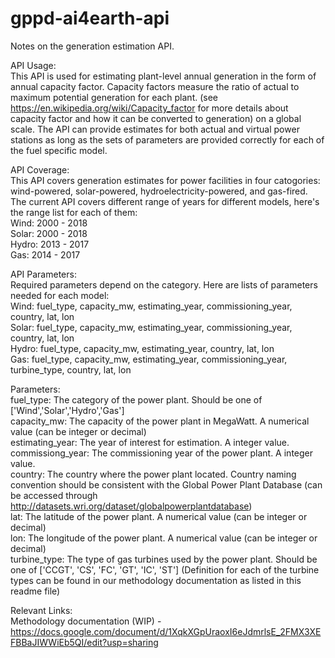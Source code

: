 # gppd-ai4earth-api

Notes on the generation estimation API.<br/>

API Usage:<br/>
This API is used for estimating plant-level annual generation in the form of annual capacity factor. Capacity factors measure the ratio of actual to maximum potential generation for each plant. (see https://en.wikipedia.org/wiki/Capacity_factor for more details about capacity factor and how it can be converted to generation) on a global scale. The API can provide estimates for both actual and virtual power stations as long as the sets of parameters are provided correctly for each of the fuel specific model.<br/>

API Coverage:<br/>
This API covers generation estimates for power facilities in four catogories: wind-powered, solar-powered, hydroelectricity-powered, and gas-fired.<br/>
The current API covers different range of years for different models, here's the range list for each of them:<br/>
Wind: 2000 - 2018<br/>
Solar: 2000 - 2018<br/>
Hydro: 2013 - 2017<br/>
Gas: 2014 - 2017<br/>

API Parameters:<br/>
Required parameters depend on the category. Here are lists of parameters needed for each model:<br/>
Wind: fuel_type, capacity_mw, estimating_year, commissioning_year, country, lat, lon<br/>
Solar: fuel_type, capacity_mw, estimating_year, commissioning_year, country, lat, lon<br/>
Hydro: fuel_type, capacity_mw, estimating_year, country, lat, lon<br/>
Gas: fuel_type, capacity_mw, estimating_year, commissioning_year, turbine_type, country, lat, lon<br/>


Parameters:<br/>
fuel_type: The category of the power plant. Should be one of ['Wind','Solar','Hydro','Gas']<br/>
capacity_mw: The capacity of the power plant in MegaWatt. A numerical value (can be integer or decimal)<br/>
estimating_year: The year of interest for estimation. A integer value.<br/>
commissiong_year: The commissioning year of the power plant. A integer value.<br/>
country: The country where the power plant located. Country naming convention should be consistent with the Global Power Plant Database (can be accessed through http://datasets.wri.org/dataset/globalpowerplantdatabase)<br/>
lat: The latitude of the power plant. A numerical value (can be integer or decimal)<br/>
lon: The longitude of the power plant. A numerical value (can be integer or decimal)<br/>
turbine_type: The type of gas turbines used by the power plant. Should be one of ['CCGT', 'CS', 'FC', 'GT', 'IC', 'ST'] (Definition for each of the turbine types can be found in our methodology documentation as listed in this readme file)<br/>

Relevant Links:<br/>
Methodology documentation (WIP) - https://docs.google.com/document/d/1XqkXGpUraoxI6eJdmrlsE_2FMX3XEFBBaJIWWiEb5QI/edit?usp=sharing<br/>